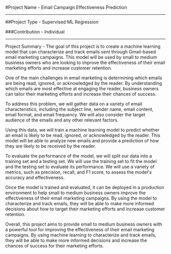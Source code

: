 #Project Name - Email Campaign Effectiveness Prediction
<hr>
##Project Type - Supervised ML Regression

###Contribution - Individual
<hr>
Project Summary -
The goal of this project is to create a machine learning model that can characterize and track emails sent through Gmail-based email marketing campaigns. This model will be used by small to medium business owners who are looking to improve the effectiveness of their email marketing efforts and increase customer retention.

One of the main challenges in email marketing is determining which emails are being read, ignored, or acknowledged by the reader. By understanding which emails are most effective at engaging the reader, business owners can tailor their marketing efforts and increase their chances of success.

To address this problem, we will gather data on a variety of email characteristics, including the subject line, sender name, email content, email format, and email frequency. We will also consider the target audience of the emails and any other relevant factors.

Using this data, we will train a machine learning model to predict whether an email is likely to be read, ignored, or acknowledged by the reader. This model will be able to analyze new emails and provide a prediction of how they are likely to be received by the reader.

To evaluate the performance of the model, we will split our data into a training set and a testing set. We will use the training set to fit the model and the testing set to evaluate its performance. We will use a variety of metrics, such as precision, recall, and F1 score, to assess the model's accuracy and effectiveness.

Once the model is trained and evaluated, it can be deployed in a production environment to help small to medium business owners improve the effectiveness of their email marketing campaigns. By using the model to characterize and track emails, they will be able to make more informed decisions about how to target their marketing efforts and increase customer retention.

Overall, this project aims to provide small to medium business owners with a powerful tool for improving the effectiveness of their email marketing campaigns. By using machine learning to characterize and track emails, they will be able to make more informed decisions and increase the chances of success for their marketing efforts.

